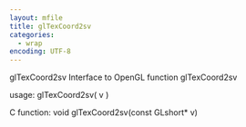 ```yaml
---
layout: mfile
title: glTexCoord2sv
categories:
  - wrap
encoding: UTF-8
---
```


glTexCoord2sv  Interface to OpenGL function glTexCoord2sv

usage:  glTexCoord2sv( v )

C function:  void glTexCoord2sv(const GLshort\* v)